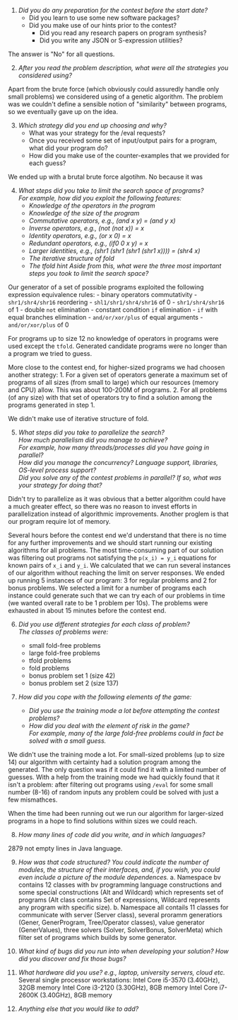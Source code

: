 1. _Did you do any preparation for the contest before the start date?_
   - Did you learn to use some new software packages?
   - Did you make use of our hints prior to the contest?
      - Did you read any research papers on program synthesis?
      - Did you write any JSON or S-expression utilities?

 The answer is "No" for all questions.


2. _After you read the problem description, what were all the strategies you considered using?_

 Apart from the brute force (which obviously could assuredly handle only small problems) we considered using of a genetic algorithm.
 The problem was we couldn't define a sensible notion of "similarity" between programs, so we eventually gave up on the idea.


3. _Which strategy did you end up choosing and why?_
   - What was your strategy for the /eval requests?
   - Once you received some set of input/output pairs for a program, what did your program do?
   - How did you make use of the counter-examples that we provided for each guess?

 We ended up with a brutal brute force algotihm. No because it was 


4. _What steps did you take to limit the search space of programs?  
  For example, how did you exploit the following features:_
      - _Knowledge of the operators in the program_
      - _Knowledge of the size of the program_
      - _Commutative operators, e.g., (and x y) = (and y x)_
      - _Inverse operators,     e.g., (not (not x)) = x_
      - _Identity operators,    e.g., (or x 0) = x_
      - _Redundant operators,   e.g., (if0 0 x y) = x_
      - _Larger identities,     e.g., (shr1 (shr1 (shr1 (shr1 x)))) = (shr4 x)_
      - _The iterative structure of fold_
      - _The tfold hint_
  _Aside from this, what were the three most important steps you took to limit the search space?_

 Our generator of a set of possible programs exploited the following expression equivalence rules:
    - binary operators commutativity
    - `shr1/shr4/shr16` reordering
    - `shl1/shr1/shr4/shr16` of 0
    - `shr1/shr4/shr16` of 1
    - double `not` elimination
    - constant condition `if` elimination
    - `if` with equal branches elimination
    - `and/or/xor/plus` of equal arguments
    - `and/or/xor/plus` of 0
 
 For programs up to size 12 no knowledge of operators in programs were used except the `tfold`.
 Generated candidate programs were no longer than a program we tried to guess.
 
 More close to the contest end, for higher-sized programs we had choosen another strategy:
     1. For a given set of operators generate a maximum set of programs of all sizes (from small to large)
        which our resources (memory and CPU) allow. This was about 100-200M of programs.
     2. For all problems (of any size) with that set of operators try to find a solution among the programs generated in step 1.

 We didn't make use of iterative structure of fold.


5. _What steps did you take to parallelize the search?  
   How much parallelism did you manage to achieve?  
   For example, how many threads/processes did you have going in parallel?  
   How did you manage the concurrency? Language support, libraries, OS-level process support?  
   Did you solve any of the contest problems in parallel? If so, what was your strategy for doing that?_

 Didn't try to parallelize as it was obvious that a better algorithm could have a much greater effect, so there was no reason to invest efforts in parallelization instead of algorithmic improvements. Another proglem is that our program require lot of memory.

 Several hours before the contest end we'd understand that there is no time for any further improvements and we should start running our existing algorithms for all problems.  The most time-consuming part of our solution was filtering out programs not satisfying the `p(x_i) = y_i` equations for known pairs of `x_i` and `y_i`. We calculated that we can run several instances of our algorithm without reaching the limit on server responses. We ended up running 5 instances of our program: 3 for regular problems and 2 for bonus problems. We selected a limit for a number of programs each instance could generate such that we can try each of our problems in time (we wanted overall rate to be 1 problem per 10s). The problems were exhausted in about 15 minutes before the contest end.


6. _Did you use different strategies for each class of problem?  
   The classes of problems were:_
      - small fold-free problems
      - large fold-free problems
      - tfold problems
      - fold problems
      - bonus problem set 1 (size 42)
      - bonus problem set 2 (size 137)


7. _How did you cope with the following elements of the game:_
      - _Did you use the training mode a lot before attempting the contest problems?_
      - _How did you deal with the element of risk in the game?  
        For example, many of the large fold-free problems could in fact be solved with a small guess._

 We didn't use the training mode a lot.  For small-sized problems (up to size 14) our algorithm with certainty had a solution program among the generated.  The only question was if it could find it with a limited number of guesses.  With a help from the training mode we had quickly found that it isn't a problem: after filtering out programs using `/eval` for some small number (8-16) of random inputs any problem could be solved with just a few mismathces.

 When the time had been running out we run our algorithm for larger-sized programs in a hope to find solutions within sizes we could reach.

8. _How many lines of code did you write, and in which languages?_

 2879 not empty lines in Java language.

9. _How was that code structured? You could indicate the number of modules, the structure of their interfaces, and, if you wish, you could even include a picture of the module dependences._
 a. Namespace bv contains 12 classes with bv programming language constructions and some special constructions (Alt and Wildcard) which represents set of programs (Alt class contains Set of expressions, Wildcard represents any program with specific size).
 b. Namespace all contails 11 classes for communicate with server (Server class), several proramm generatiors (Gener, GenerProgram, Tree/Operator classes), value generator (GenerValues), three solvers (Solver, SolverBonus, SolverMeta) which filter set of programs which builds by some generator. 

10. _What kind of bugs did you run into when developing your solution?
    How did you discover and fix those bugs?_


11. _What hardware did you use?
    e.g., laptop, university servers, cloud etc._
 Several single processor workstations:
  Intel Core i5-3570 (3.40GHz), 32GB memory
  Intel Core i3-2120 (3.30GHz), 8GB memory
  Intel Core i7-2600K (3.40GHz), 8GB memory


12. _Anything else that you would like to add?_

